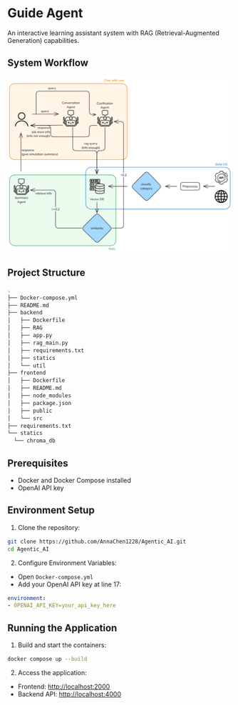 # Guide Agent

An interactive learning assistant system with RAG (Retrieval-Augmented Generation) capabilities.

## System Workflow
![System Workflow](statics/public/workflow.png)

## Project Structure
```bash
.
├── Docker-compose.yml
├── README.md
├── backend
│   ├── Dockerfile
│   ├── RAG
│   ├── app.py
│   ├── rag_main.py
│   ├── requirements.txt
│   ├── statics
│   └── util
├── frontend
│   ├── Dockerfile
│   ├── README.md
│   ├── node_modules
│   ├── package.json
│   ├── public
│   └── src
├── requirements.txt
└── statics
  └── chroma_db
```

## Prerequisites
- Docker and Docker Compose installed
- OpenAI API key

## Environment Setup

1. Clone the repository:
```bash
git clone https://github.com/AnnaChen1228/Agentic_AI.git
cd Agentic_AI
```

2. Configure Environment Variables:
 - Open `Docker-compose.yml`
 - Add your OpenAI API key at line 17:
```yaml
environment:
- OPENAI_API_KEY=your_api_key_here
```

## Running the Application

1. Build and start the containers:
```bash
docker compose up --build
```

2. Access the application:
 - Frontend: [http://localhost:2000](http://localhost:2000)
 - Backend API: [http://localhost:4000](http://localhost:4000)